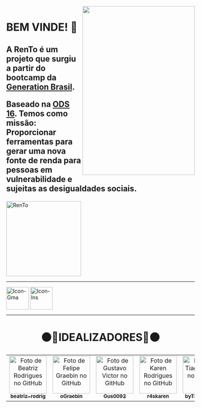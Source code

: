 <img align="right" width="300" height="450" src="https://i.imgur.com/CSUns6S.png">

<h1>BEM VINDE! 🧡</h1> 

<p><h2><b></b></p>

<p>A RenTo é um projeto que surgiu a partir do bootcamp da <a href="https://brazil.generation.org/" target="_blank">Generation Brasil</a>.
</p>

<p>Baseado na <a href="https://www.ipea.gov.br/ods/ods16.html" target="_blank">ODS 16</a>. Temos como missão: Proporcionar ferramentas para gerar uma nova fonte de renda para pessoas em vulnerabilidade e sujeitas as desigualdades sociais.</h2>


<p><img align="center" height="200cm" src="https://github-readme-stats.vercel.app/api/top-langs?username=RenToGen&show_icons=true&locale=en&layout=compact&theme=dark" alt="RenTo" /></p>

<hr>

 <a href = "mailto:rento.generation@gmail.com"><img align="center" alt="Icon-Gma" height="60" width="60" src="https://cdn-icons-png.flaticon.com/512/552/552486.png" target="_blank"></a>
  <a href="https://www.instagram.com/rento.generation/" target="_blank"><img align="center" alt="Icon-Ins" height="60" width="60" src="https://cdn-icons.flaticon.com/png/512/1377/premium/1377231.png?token=exp=1638193001~hmac=0935915ae7c9a89ce4ff3c842f5c9ff1" target="_blank"></a>
<br>
<hr>
<h1 align="center">🟠🔶IDEALIZADORES🔶🟠</h1> 
<table align="center">
  <tr>
    <td align="center">
      <a href="https://github.com/beatriz-rodrig">
        <img src="https://avatars.githubusercontent.com/u/89103950?v=4" width="100px;" alt="Foto de Beatriz Rodrigues no GitHub"/><br>
        <sub>
          <b>beatriz-rodrig</b>
        </sub>
      </a>
    </td>    
    <td align="center">
      <a href="https://github.com/oGraebin">
        <img src="https://avatars.githubusercontent.com/u/84040211?v=4" width="100px;" alt="Foto de Felipe Graebin no GitHub"/><br>
        <sub>
          <b>oGraebin</b>
        </sub>
      </a>
    </td>
    <td align="center">
      <a href="https://github.com/Gus0092">
        <img src="https://avatars.githubusercontent.com/u/88991885?v=4" width="100px;" alt="Foto de Gustavo Victor no GitHub"/><br>
        <sub>
          <b>Gus0092</b>
        </sub>
      </a>
    </td>
    <td align="center">
      <a href="http://github.com/r4skaren">
        <img src="https://avatars.githubusercontent.com/u/86742652?v=4" width="100px;" alt="Foto de Karen Rodrigues no GitHub"/><br>
        <sub>
          <b>r4skaren</b>
        </sub>
      </a>
    </td>
        <td align="center">
      <a href="https://github.com/byTiagoAssis">
        <img src="https://avatars.githubusercontent.com/u/86063887?v=4" width="100px;" alt="Foto de Tiago Assis no GitHub"/><br>
        <sub>
          <b>byTiagoAssis</b>
        </sub>
      </a>
    </td>
  </tr>
</table>
